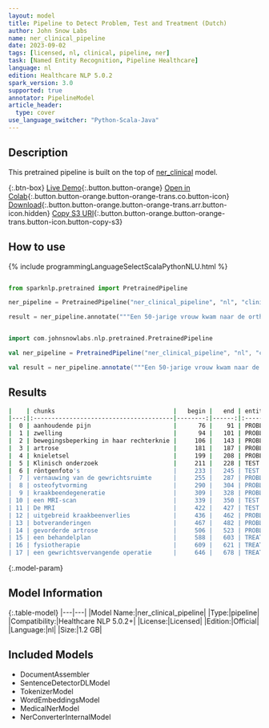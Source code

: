 ```yaml
---
layout: model
title: Pipeline to Detect Problem, Test and Treatment (Dutch)
author: John Snow Labs
name: ner_clinical_pipeline
date: 2023-09-02
tags: [licensed, nl, clinical, pipeline, ner]
task: [Named Entity Recognition, Pipeline Healthcare]
language: nl
edition: Healthcare NLP 5.0.2
spark_version: 3.0
supported: true
annotator: PipelineModel
article_header:
  type: cover
use_language_switcher: "Python-Scala-Java"
---
```


## Description

This pretrained pipeline is built on the top of [ner_clinical](https://nlp.johnsnowlabs.com/2023/07/05/ner_clinical_nl.html) model.

{:.btn-box}
[Live Demo](https://demo.johnsnowlabs.com/healthcare/NER_CLINICAL_MULTI/){:.button.button-orange}
[Open in Colab](https://colab.research.google.com/github/JohnSnowLabs/spark-nlp-workshop/blob/master/tutorials/streamlit_notebooks/healthcare/NER_CLINICAL_MULTI.ipynb){:.button.button-orange.button-orange-trans.co.button-icon}
[Download](https://s3.amazonaws.com/auxdata.johnsnowlabs.com/clinical/models/ner_clinical_pipeline_nl_5.0.2_3.0_1693692521214.zip){:.button.button-orange.button-orange-trans.arr.button-icon.hidden}
[Copy S3 URI](s3://auxdata.johnsnowlabs.com/clinical/models/ner_clinical_pipeline_nl_5.0.2_3.0_1693692521214.zip){:.button.button-orange.button-orange-trans.button-icon.button-copy-s3}

## How to use



<div class="tabs-box" markdown="1">
{% include programmingLanguageSelectScalaPythonNLU.html %}
  
```python

from sparknlp.pretrained import PretrainedPipeline

ner_pipeline = PretrainedPipeline("ner_clinical_pipeline", "nl", "clinical/models")

result = ner_pipeline.annotate("""Een 50-jarige vrouw kwam naar de orthopedische polikliniek met klachten van aanhoudende pijn, zwelling en bewegingsbeperking in haar rechterknie. Ze meldde een voorgeschiedenis van artrose en eerder knieletsel. Klinisch onderzoek en röntgenfoto's toonden vernauwing van de gewrichtsruimte, osteofytvorming en kraakbeendegeneratie. Er werd een MRI-scan besteld om de diagnose te bevestigen en de ernst ervan te beoordelen. De MRI toonde uitgebreid kraakbeenverlies en botveranderingen die overeenkwamen met gevorderde artrose. Na afweging van de toestand en voorkeuren van de patiënt werd een behandelplan met fysiotherapie en de mogelijkheid van een gewrichtsvervangende operatie besproken.""")

```
```scala

import com.johnsnowlabs.nlp.pretrained.PretrainedPipeline

val ner_pipeline = PretrainedPipeline("ner_clinical_pipeline", "nl", "clinical/models")

val result = ner_pipeline.annotate("""Een 50-jarige vrouw kwam naar de orthopedische polikliniek met klachten van aanhoudende pijn, zwelling en bewegingsbeperking in haar rechterknie. Ze meldde een voorgeschiedenis van artrose en eerder knieletsel. Klinisch onderzoek en röntgenfoto's toonden vernauwing van de gewrichtsruimte, osteofytvorming en kraakbeendegeneratie. Er werd een MRI-scan besteld om de diagnose te bevestigen en de ernst ervan te beoordelen. De MRI toonde uitgebreid kraakbeenverlies en botveranderingen die overeenkwamen met gevorderde artrose. Na afweging van de toestand en voorkeuren van de patiënt werd een behandelplan met fysiotherapie en de mogelijkheid van een gewrichtsvervangende operatie besproken.""")

```
</div>

## Results

```bash
|    | chunks                                 |   begin |   end | entities   |
|---:|:---------------------------------------|--------:|------:|:-----------|
|  0 | aanhoudende pijn                       |      76 |    91 | PROBLEM    |
|  1 | zwelling                               |      94 |   101 | PROBLEM    |
|  2 | bewegingsbeperking in haar rechterknie |     106 |   143 | PROBLEM    |
|  3 | artrose                                |     181 |   187 | PROBLEM    |
|  4 | knieletsel                             |     199 |   208 | PROBLEM    |
|  5 | Klinisch onderzoek                     |     211 |   228 | TEST       |
|  6 | röntgenfoto's                          |     233 |   245 | TEST       |
|  7 | vernauwing van de gewrichtsruimte      |     255 |   287 | PROBLEM    |
|  8 | osteofytvorming                        |     290 |   304 | PROBLEM    |
|  9 | kraakbeendegeneratie                   |     309 |   328 | PROBLEM    |
| 10 | een MRI-scan                           |     339 |   350 | TEST       |
| 11 | De MRI                                 |     422 |   427 | TEST       |
| 12 | uitgebreid kraakbeenverlies            |     436 |   462 | PROBLEM    |
| 13 | botveranderingen                       |     467 |   482 | PROBLEM    |
| 14 | gevorderde artrose                     |     506 |   523 | PROBLEM    |
| 15 | een behandelplan                       |     588 |   603 | TREATMENT  |
| 16 | fysiotherapie                          |     609 |   621 | TREATMENT  |
| 17 | een gewrichtsvervangende operatie      |     646 |   678 | TREATMENT  |
```

{:.model-param}
## Model Information

{:.table-model}
|---|---|
|Model Name:|ner_clinical_pipeline|
|Type:|pipeline|
|Compatibility:|Healthcare NLP 5.0.2+|
|License:|Licensed|
|Edition:|Official|
|Language:|nl|
|Size:|1.2 GB|

## Included Models

- DocumentAssembler
- SentenceDetectorDLModel
- TokenizerModel
- WordEmbeddingsModel
- MedicalNerModel
- NerConverterInternalModel
